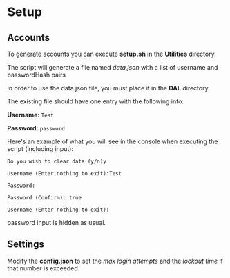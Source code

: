 # Setup

## Accounts

To generate accounts you can execute **setup.sh** in the **Utilities** directory.

The script will generate a file named *data.json* with a list of username and passwordHash pairs

In order to use the data.json file, you must place it in the **DAL** directory. 

The existing file should have one entry with the following info:

**Username:** `Test`

**Password:** `password`

Here's an example of what you will see in the console when executing the script (including input):

`Do you wish to clear data (y/n)y`

`Username (Enter nothing to exit):Test`

`Password: `

`Password (Confirm): true`

`Username (Enter nothing to exit):`

password input is hidden as usual. 

## Settings
Modify the **config.json** to set the *max login attempts* and the *lockout time* if that number is exceeded. 

 